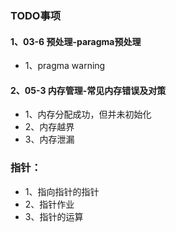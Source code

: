 ### TODO事项

####  1、03-6 预处理-paragma预处理
* 1、pragma warning

####  2、05-3 内存管理-常见内存错误及对策 
* 1、内存分配成功，但并未初始化
* 2、内存越界
* 3、内存泄漏 

### 指针：
* 1、指向指针的指针
* 2、指针作业 
* 3、指针的运算



